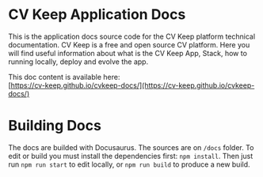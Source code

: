 # CV Keep Application Docs

This is the application docs source code for the CV Keep platform technical documentation. CV Keep is a free and open source CV platform. Here you will find useful information about what is the CV Keep App, Stack, how to running locally, deploy and evolve the app.

This doc content is available here:  
[https://cv-keep.github.io/cvkeep-docs/](https://cv-keep.github.io/cvkeep-docs/)

# Building Docs

The docs are builded with Docusaurus. The sources are on `/docs` folder. To edit or build you must install the dependencies first: `npm install`. Then  just run `npm run start` to edit locally, or `npm run build` to produce a new build.
